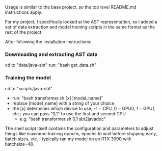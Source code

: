 Usage is similar to the base project, so the top level README.md instructions apply.

For my project, I specifically looked at the AST representation, so I added a set of data extraction and
model training scripts in the same format as the rest of the project.

After following the installation instructions:

### Downloading and extracting AST data
cd to "data/java-sbt"
run: "bash get_data.sh"

### Training the model
cd to "scripts/java-sbt"
* run: "bash transformer.sh [x] [model_name]"
* replace [model_name] with a string of your choice
* the [x] determines which device to use; -1 = CPU, 0 = GPU0, 1 = GPU1, etc.; you can pass "0,1" to use the first and second GPU
  * e.g. "bash transformer.sh 0,1 sbt2javadoc"
    
The shell script itself contains the configuration and parameters to adjust things like maximum training epochs, epochs to wait before stopping early,
batch sizes, etc. I typically ran my model on an RTX 3090 with batchsize=48. 
